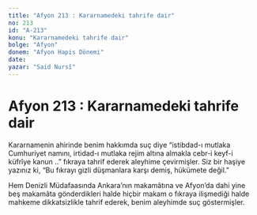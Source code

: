 ```yaml
---
title: "Afyon 213 : Kararnamedeki tahrife dair"
no: 213
id: "A-213"
konu: "Kararnamedeki tahrife dair"
bolge: "Afyon"
donem: "Afyon Hapis Dönemi"
date: 
yazar: "Said Nursî"
---
```


# Afyon 213 : Kararnamedeki tahrife dair

Kararnamenin ahirinde benim hakkımda suç diye “istibdad-ı mutlaka Cumhuriyet namını, irtidad-ı mutlaka rejim altına almakla cebr-i keyf-i küfrîye kanun ..” fıkraya tahrif ederek aleyhime çevirmişler. Siz bir haşiye yazınız ki, “Bu fıkrayı gizli düşmanlara karşı demiş, hükümete değil.”

Hem Denizli Müdafaasında Ankara’nın makamâtına ve Afyon’da dahi yine beş makamâta gönderdikleri halde hiçbir makam o fıkraya ilişmediği halde mahkeme dikkatsizlikle tahrif ederek, benim aleyhimde suç göstermişler.
